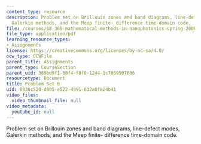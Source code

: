 ```yaml
---
content_type: resource
description: Problem set on Brillouin zones and band diagrams, line-defect modes,
  Galerkin methods, and the Meep finite- difference time-domain code.
file: /courses/18-369-mathematical-methods-in-nanophotonics-spring-2008/0836c520d805e5224991632a0f824b41_pset6.pdf
file_type: application/pdf
learning_resource_types:
- Assignments
license: https://creativecommons.org/licenses/by-nc-sa/4.0/
ocw_type: OCWFile
parent_title: Assignments
parent_type: CourseSection
parent_uid: 389bd9f1-68f4-f8f0-1244-1c7869507606
resourcetype: Document
title: Problem Set 6
uid: 0836c520-d805-e522-4991-632a0f824b41
video_files:
  video_thumbnail_file: null
video_metadata:
  youtube_id: null
---
```

Problem set on Brillouin zones and band diagrams, line-defect modes, Galerkin methods, and the Meep finite- difference time-domain code.